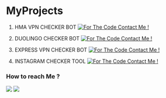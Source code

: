 # MyProjects
1.  HMA VPN CHECKER BOT
[![For The Code Contact Me !](https://img.shields.io/badge/Ask%20me-anything-1abc9c.svg)](https://t.me/ayushc8derbot)

2. DUOLINGO CHECKER BOT
[![For The Code Contact Me !](https://img.shields.io/badge/Ask%20me-anything-1abc9c.svg)](https://t.me/ayushc8derbot)

3. EXPRESS VPN CHECKER BOT
[![For The Code Contact Me !](https://img.shields.io/badge/Ask%20me-anything-1abc9c.svg)](https://t.me/ayushc8derbot)

4. INSTAGRAM CHECKER TOOL
[![For The Code Contact Me !](https://img.shields.io/badge/Ask%20me-anything-1abc9c.svg)](https://t.me/ayushc8derbot)


### How to reach Me ?
<a href="https://telegram.dog/ayushc8de"><img src="https://img.shields.io/badge/Join-Telegram%20Channel-red.svg?logo=Telegram"></a>
<a href="https://telegram.dog/ayushc8derbot"><img src="https://img.shields.io/badge/Join-Telegram%20Group-blue.svg?logo=telegram"></a>

